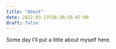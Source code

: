 ```yaml
---
title: "About"
date: 2022-03-13T16:38:55-07:00
draft: false
---
```


Some day I'll put a little about myself here.
